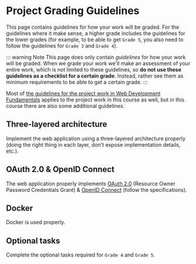 # Project Grading Guidelines
This page contains guidelines for how your work will be graded. For the guidelines where it make sense, a higher grade includes the guidelines for the lower grades (for example, to be able to get `Grade 5`, you also need to follow the guidelines for `Grade 3` and `Grade 4`).

::: warning Note
This page does only contain *guidelines* for how your work will be graded. When we grade your work we'll make an assessment of your entire work, which is not limited to these guidelines, so **do not use these guidelines as a checklist for a certain grade**. Instead, rather see them as minimum requirements to be able to get a certain grade.
:::

Most of [the guidelines for the project work in Web Development Fundamentals](../web-development-fundamentals/project-grading-guidelines/) applies to the project work in this course as well, but in this course there are also some additional guidelines.

## Three-layered architecture
Implement the web application using a three-layered architecture properly (doing the right thing in each layer, don't expose implementation details, etc.).

<GradingGuideline
	gradeU="3 or more incorrect usages of a three-layered architecture exists."
	grade3="2 incorrect usages of a three-layered architecture exists."
	grade4="1 incorrect usage of a three-layered architecture exists."
	grade5="No incorrect usages of a three-layered architecture exists."
/>

## OAuth 2.0 & OpenID Connect
The web application properly implements [OAuth 2.0](https://tools.ietf.org/html/rfc6749) (Resource Owner Password Credentials Grant) & [OpenID Connect](https://openid.net/specs/openid-connect-core-1_0.html) (follow the specifications).

<GradingGuideline
	gradeU="3 or more implementation details differ from the specifications."
	grade3="2 implementation details differ from the specifications."
	grade4="1 implementation detail differs from the specifications."
	grade5="The specifications are followed."
/>

## Docker
Docker is used properly.

<GradingGuideline
	gradeU="Docker has not been used or one container is used to run multiple applications."
	grade3="All applications/components can be started just by running the command 'docker-compose up'."
	grade4="-"
	grade5="-"
/>

## Optional tasks
Complete the optional tasks required for `Grade 4` and `Grade 5`.

<GradingGuideline
	gradeU="Not applicable."
	grade3="-"
	grade4="Complete the extra task 'A fancy website' and 'A fancy SPA'."
	grade5="Complete the extra task 'Supporting third-party authentication'."
/>